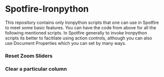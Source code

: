 # Spotfire-Ironpython
This repository contains only Ironpython scripts that one can use in Spotfire to meet some basic features. You can have the code from above for all the following mentioned scripts.
In Spotfire generally to invoke Ironpython scripts its better to facitilate using action controls, although you can also use Document Properties which you can set by many ways.

### Reset Zoom Sliders 
### Clear a particular column
